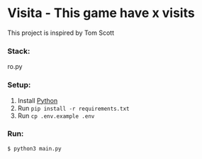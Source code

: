 # Visita - This game have x visits
This project is inspired by Tom Scott
### Stack:
ro.py
### Setup:
1. Install [Python](https://python.org/download)
2. Run `pip install -r requirements.txt`
3. Run `cp .env.example .env`
### Run:
```bash
$ python3 main.py
```